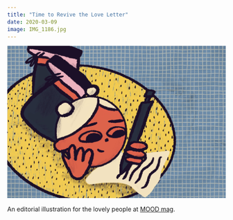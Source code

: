 ```yaml
---
title: "Time to Revive the Love Letter"
date: 2020-03-09
image: IMG_1186.jpg
---
```


![Time to revive the love letter](IMG_1186.jpg)

An editorial illustration for the lovely people at [MOOD mag](https://www.itsmoodmag.com/). 
